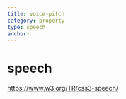 ```yaml
---
title: voice-pitch
category: property
type: speech
anchor:
---
```


# speech

<https://www.w3.org/TR/css3-speech/>
